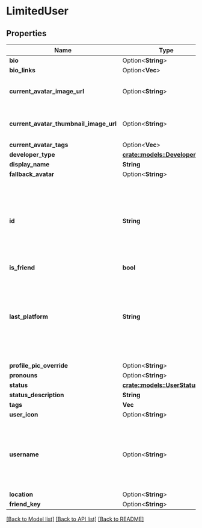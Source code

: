 # LimitedUser

## Properties

Name | Type | Description | Notes
------------ | ------------- | ------------- | -------------
**bio** | Option<**String**> |  | [optional]
**bio_links** | Option<**Vec<String>**> |   | [optional]
**current_avatar_image_url** | Option<**String**> | When profilePicOverride is not empty, use it instead. | [optional]
**current_avatar_thumbnail_image_url** | Option<**String**> | When profilePicOverride is not empty, use it instead. | [optional]
**current_avatar_tags** | Option<**Vec<String>**> |  | [optional]
**developer_type** | [**crate::models::DeveloperType**](DeveloperType.md) |  | 
**display_name** | **String** |  | 
**fallback_avatar** | Option<**String**> |  | [optional]
**id** | **String** | A users unique ID, usually in the form of `usr_c1644b5b-3ca4-45b4-97c6-a2a0de70d469`. Legacy players can have old IDs in the form of `8JoV9XEdpo`. The ID can never be changed. | 
**is_friend** | **bool** |  | 
**last_platform** | **String** | This can be `standalonewindows` or `android`, but can also pretty much be any random Unity verison such as `2019.2.4-801-Release` or `2019.2.2-772-Release` or even `unknownplatform`. | 
**profile_pic_override** | Option<**String**> |  | [optional]
**pronouns** | Option<**String**> |  | [optional]
**status** | [**crate::models::UserStatus**](UserStatus.md) |  | 
**status_description** | **String** |  | 
**tags** | **Vec<String>** | <- Always empty. | 
**user_icon** | Option<**String**> |  | [optional]
**username** | Option<**String**> | -| **DEPRECATED:** VRChat API no longer return usernames of other users. [See issue by Tupper for more information](https://github.com/pypy-vrc/VRCX/issues/429). | [optional]
**location** | Option<**String**> |  | [optional]
**friend_key** | Option<**String**> |  | [optional]

[[Back to Model list]](../README.md#documentation-for-models) [[Back to API list]](../README.md#documentation-for-api-endpoints) [[Back to README]](../README.md)


